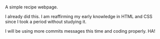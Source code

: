 A simple recipe webpage.

I already did this. I am reaffirming my early knowledge in HTML and CSS since I took a period without studying it.

I will be using more commits messages this time and coding properly. HA!
